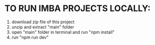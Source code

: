 # TO RUN IMBA PROJECTS LOCALLY:
1. download zip file of this project 
2. unzip and extract "main" folder
3. open "main" folder in terminal and run "npm install"
4. run "npm run dev"
